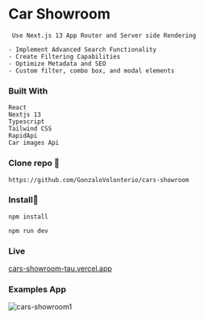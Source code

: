 # Car Showroom

```
 Use Next.js 13 App Router and Server side Rendering

- Implement Advanced Search Functionality
- Create Filtering Capabilities
- Optimize Metadata and SEO
- Custom filter, combo box, and modal elements

```

### Built With

```
React
Nextjs 13
Typescript
Tailwind CSS
RapidApi
Car images Api

```

### Clone repo 🔧

```
https://github.com/GonzaloVolonterio/cars-showroom

```
### Install🔧

```
npm install

npm run dev

```

### Live


[cars-showroom-tau.vercel.app
](https://cars-showroom-tau.vercel.app/)




### Examples App

![cars-showroom1](https://github.com/GonzaloVolonterio/cars-showroom/assets/64506662/4e31a6e4-8094-42f4-808d-492352ac9bcb)

